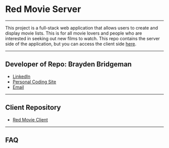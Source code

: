 # Red Movie Server
***
This project is a full-stack web application that allows users to create and display movie lists.
This is for all movie lovers and people who are interested in seeking out new films to watch.
This repo contains the server side of the application, but you can access the client side [here](https://github.com/BraydenBridgeman/RedBadgeClient).
***
## Developer of Repo: Brayden Bridgeman
* [LinkedIn](https://www.linkedin.com/in/brayden-bridgeman/)
* [Personal Coding Site](https://braydenbridgeman.github.io/)
* [Email](mailto:BraydenBridgeman@gmail.com)
***
## Client Repository
* [Red Movie Client](https://github.com/BraydenBridgeman/RedBadgeClient)
***
## FAQ
